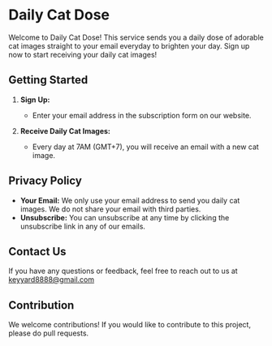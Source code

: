 # Daily Cat Dose

Welcome to Daily Cat Dose! This service sends you a daily dose of adorable cat images straight to your email everyday to brighten your day. Sign up now to start receiving your daily cat images!

## Getting Started

1. **Sign Up:**
   - Enter your email address in the subscription form on our website.

2. **Receive Daily Cat Images:**
   - Every day at 7AM (GMT+7), you will receive an email with a new cat image.

## Privacy Policy

- **Your Email:** We only use your email address to send you daily cat images. We do not share your email with third parties.
- **Unsubscribe:** You can unsubscribe at any time by clicking the unsubscribe link in any of our emails.

## Contact Us

If you have any questions or feedback, feel free to reach out to us at keyyard8888@gmail.com

## Contribution

We welcome contributions! If you would like to contribute to this project, please do pull requests.